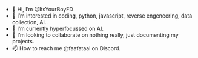 - 👋 Hi, I’m @ItsYourBoyFD
- 👀 I’m interested in coding, python, javascript, reverse engeneering, data collection, AI.. 
- 🌱 I’m currently hyperfocussed on AI.
- 💞️ I’m looking to collaborate on nothing really, just documenting my projects.
- 📫 How to reach me @faafataal on Discord.

<!---
ItsYourBoyFD/ItsYourBoyFD is a ✨ special ✨ repository because its `README.md` (this file) appears on your GitHub profile.
You can click the Preview link to take a look at your changes.
--->
